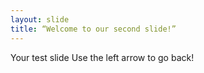 ```yaml
---
layout: slide
title: “Welcome to our second slide!”
---
```

Your test slide
Use the left arrow to go back!
